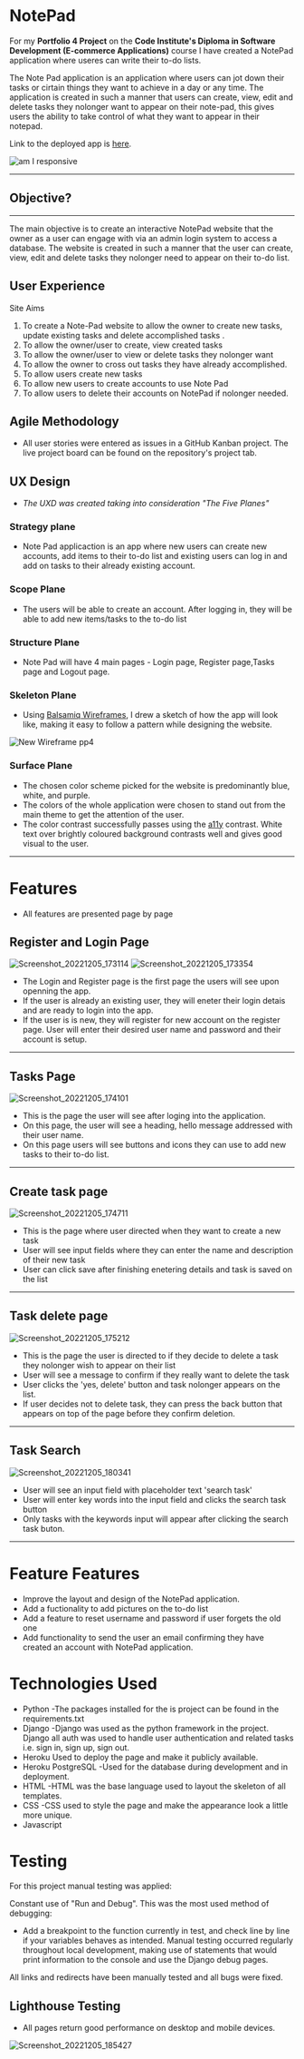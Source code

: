 # NotePad

For my **Portfolio 4 Project** on the **Code Institute's Diploma in Software Development (E-commerce Applications)** course I have created a NotePad application where useres can write their to-do lists.

The Note Pad application is an application where users can jot down their tasks or cirtain things they want to achieve in a day or any time. The application is created in such a manner that users can create, view, edit and delete tasks they nolonger want to appear on their note-pad, this gives users the ability to take control of what they want to appear in their notepad.

Link to the deployed app is [here]().

![am I responsive](https://user-images.githubusercontent.com/103276740/205498513-b3d6d19d-e93f-4ee3-bb72-ee5c62446839.png)

-----

## Objective?

-----

The main objective is to create an interactive NotePad website that the owner as a user can engage with via an admin login system to access a database.   The website is created in such a manner that  the user can create, view, edit and delete tasks they nolonger need to appear on their to-do list.

## User Experience

Site Aims
1. To create a Note-Pad website to allow the owner to create new tasks, update existing tasks and delete accomplished tasks .
1. To allow the owner/user to create, view created tasks
1. To allow the owner/user to view or delete tasks they nolonger want
1. To allow the owner to cross out tasks they have already accomplished.
1. To allow users create new tasks
1. To allow new users to create accounts to use Note Pad
1. To allow users to delete their accounts on NotePad if nolonger needed.

## Agile Methodology

* All user stories were entered as issues in a GitHub Kanban project. The live project board can be found on the repository's project tab.

## UX Design

* *The UXD was created taking into consideration "The Five Planes"*

### Strategy plane

* Note Pad applicaction is an app where new users can create new accounts, add items to their to-do list and existing users can log in and add on tasks to their already existing account.

### Scope Plane

* The users will be able to create an account. After logging in, they will be able to add new items/tasks to the to-do list 

### Structure Plane

* Note Pad will have 4 main pages - Login page, Register page,Tasks page and Logout page.

### Skeleton Plane

* Using [Balsamiq Wireframes](https://balsamiq.com/wireframes/), I drew a sketch of how the app will look like, making it easy to follow a pattern while designing the website.

![New Wireframe pp4](https://user-images.githubusercontent.com/103276740/205500288-e30deef1-03aa-41de-8603-bb7279deceaf.png)

### Surface Plane

* The chosen color scheme picked for the website is predominantly blue, white, and purple. 
* The colors of the whole application were chosen to stand out from the main theme to get the attention of the user.
* The color contrast successfully passes using the [a11y](https://color.a11y.com/) contrast. White text over brightly coloured background contrasts well and gives good visual to the user.

-----

# Features

* All features are presented page by page

## Register and Login Page

![Screenshot_20221205_173114](https://user-images.githubusercontent.com/103276740/205703526-64fa0640-256e-4399-ae35-2961c272f8a7.png)
![Screenshot_20221205_173354](https://user-images.githubusercontent.com/103276740/205704014-6c366a04-11c8-4143-995c-291d5fe523d8.png)

* The Login and Register page is the first page the  users will see upon openning the app.
* If the user is already an existing user, they will eneter their login detais and are ready to login into the app.
* If the user is is new, they will register for new account on the register page. User will enter their desired user name and password and their account is setup.

-----

## Tasks Page

![Screenshot_20221205_174101](https://user-images.githubusercontent.com/103276740/205705393-86e00012-f3a9-4f5c-bba6-3f1280a38c59.png)

* This is the page the user will see after loging into the application.
* On this page, the user will see a heading, hello message addressed with their user name.
* On this page users will see buttons and icons they can use to add new tasks to their to-do list.

-----

## Create task page

![Screenshot_20221205_174711](https://user-images.githubusercontent.com/103276740/205706499-6ee01df9-9035-4852-920a-230170726d01.png)

* This is the page where user directed when they want to create a new task
* User will see input fields where they can enter the name and description of their new task 
* User can click save after finishing enetering details and task is saved on the list

-----

## Task delete page

![Screenshot_20221205_175212](https://user-images.githubusercontent.com/103276740/205707680-c4e8422a-dad2-4718-af8f-078fa98ebd34.png)

* This is the page the user is directed to if they decide to delete a task they nolonger wish to appear on their list
* User will see a message to confirm if they really want to delete the task
* User clicks the 'yes, delete' button and task nolonger appears on the list.
* If user decides not to delete task, they can press the back button that appears on top of the page before they confirm deletion.

-----

## Task Search

![Screenshot_20221205_180341](https://user-images.githubusercontent.com/103276740/205709731-19fa19e8-e92f-4524-8b09-58b05e9e1670.png)

* User will see an input field with placeholder text 'search task'
* User will enter key words into the input field and clicks the search task button
* Only tasks with the keywords input will appear after clicking the search task buton.

-----

# Feature Features

* Improve the layout and design of the NotePad application.
* Add a fuctionality to add pictures on the to-do list
* Add a feature to reset username and password if user forgets the old one
* Add functionality to send the user an email confirming they have created an account with NotePad application.

# Technologies Used

* Python
 -The packages installed for the is project can be found in the requirements.txt
* Django
-Django was used as the python framework in the project.
Django all auth was used to handle user authentication and related tasks i.e. sign in, sign up, sign out.
* Heroku
Used to deploy the page and make it publicly available.
* Heroku PostgreSQL
-Used for the database during development and in deployment.
* HTML
-HTML was the base language used to layout the skeleton of all templates.
* CSS
-CSS used to style the page and make the appearance look a little more unique.
* Javascript

# Testing

For this project manual testing was applied:

Constant use of "Run and Debug". This was the most used method of debugging:

* Add a breakpoint to the function currently in test, and check line by line if your variables behaves as intended.
Manual testing occurred regularly throughout local development, making use of statements that would print information to the console and use the Django debug pages.

All links and redirects have been manually tested and all bugs were fixed.

## Lighthouse Testing

* All pages return good performance on desktop and mobile devices.

![Screenshot_20221205_185427](https://user-images.githubusercontent.com/103276740/205719627-acc0914b-36c6-4995-9f90-49c1e096f5b4.png)



 












